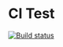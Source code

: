 # CI Test
[![Build status](https://ci.appveyor.com/api/projects/status/ct6lv3sargukqr03?svg=true)](https://ci.appveyor.com/project/shutnikmiit/ajsmatchers)
